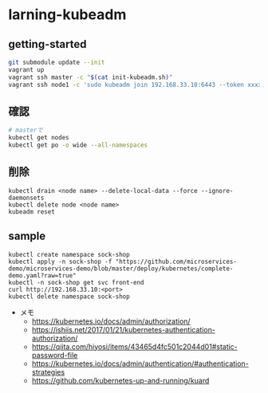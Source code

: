 # larning-kubeadm

## getting-started

```sh
git submodule update --init
vagrant up
vagrant ssh master -c "$(cat init-kubeadm.sh)"
vagrant ssh node1 -c 'sudo kubeadm join 192.168.33.10:6443 --token xxxxxxxxxxxxxxxx --discovery-token-unsafe-skip-ca-verification'
```

## 確認
```sh
# masterで
kubectl get nodes
kubectl get po -o wide --all-namespaces
```

## 削除
```
kubectl drain <node name> --delete-local-data --force --ignore-daemonsets
kubectl delete node <node name>
kubeadm reset
```

## sample
```
kubectl create namespace sock-shop
kubectl apply -n sock-shop -f "https://github.com/microservices-demo/microservices-demo/blob/master/deploy/kubernetes/complete-demo.yaml?raw=true"
kubectl -n sock-shop get svc front-end
curl http://192.168.33.10:<port>
kubectl delete namespace sock-shop
```

- メモ
  - https://kubernetes.io/docs/admin/authorization/
  - https://ishiis.net/2017/01/21/kubernetes-authentication-authorization/
  - https://qiita.com/hiyosi/items/43465d4fc501c2044d01#static-password-file
  - https://kubernetes.io/docs/admin/authentication/#authentication-strategies
  - https://github.com/kubernetes-up-and-running/kuard
